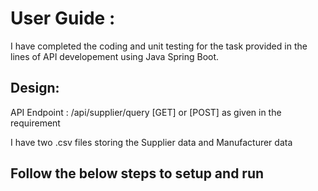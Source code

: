 # User Guide :

I have completed the coding and unit testing for the task provided in the lines of API developement using Java Spring Boot.

## Design:

API Endpoint : /api/supplier/query [GET] or [POST] as given in the requirement

I have two .csv files storing the Supplier data and Manufacturer data

## Follow the below steps to setup and run 
